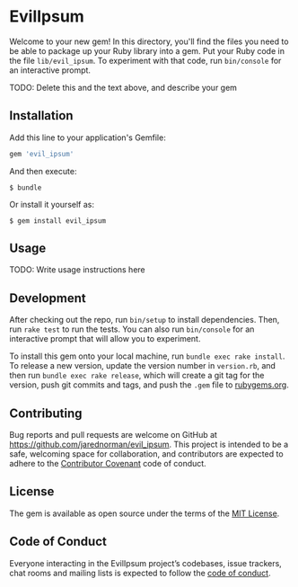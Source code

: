 # EvilIpsum

Welcome to your new gem! In this directory, you'll find the files you need to be able to package up your Ruby library into a gem. Put your Ruby code in the file `lib/evil_ipsum`. To experiment with that code, run `bin/console` for an interactive prompt.

TODO: Delete this and the text above, and describe your gem

## Installation

Add this line to your application's Gemfile:

```ruby
gem 'evil_ipsum'
```

And then execute:

    $ bundle

Or install it yourself as:

    $ gem install evil_ipsum

## Usage

TODO: Write usage instructions here

## Development

After checking out the repo, run `bin/setup` to install dependencies. Then, run `rake test` to run the tests. You can also run `bin/console` for an interactive prompt that will allow you to experiment.

To install this gem onto your local machine, run `bundle exec rake install`. To release a new version, update the version number in `version.rb`, and then run `bundle exec rake release`, which will create a git tag for the version, push git commits and tags, and push the `.gem` file to [rubygems.org](https://rubygems.org).

## Contributing

Bug reports and pull requests are welcome on GitHub at https://github.com/jarednorman/evil_ipsum. This project is intended to be a safe, welcoming space for collaboration, and contributors are expected to adhere to the [Contributor Covenant](http://contributor-covenant.org) code of conduct.

## License

The gem is available as open source under the terms of the [MIT License](https://opensource.org/licenses/MIT).

## Code of Conduct

Everyone interacting in the EvilIpsum project’s codebases, issue trackers, chat rooms and mailing lists is expected to follow the [code of conduct](https://github.com/jarednorman/evil_ipsum/blob/master/CODE_OF_CONDUCT.md).

